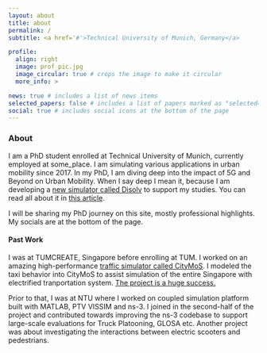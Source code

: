 ```yaml
---
layout: about
title: about
permalink: /
subtitle: <a href='#'>Technical University of Munich, Germany</a>

profile:
  align: right
  image: prof_pic.jpg
  image_circular: true # crops the image to make it circular
  more_info: >

news: true # includes a list of news items
selected_papers: false # includes a list of papers marked as "selected={true}"
social: true # includes social icons at the bottom of the page
---
```


### About

I am a PhD student enrolled at Technical University of Munich, currently employed at some_place. I am simulating various applications in urban mobility since 2017. In my PhD, I am diving deep into the impact of 5G and Beyond on Urban Mobility. When I say deep I mean it, because I am developing a [new simulator called Disolv](https://disolv.dev) to support my studies. You can read all about it in [this article](https://doi.org/10.1145/3615979.3656062).

I will be sharing my PhD journey on this site, mostly professional highlights. My socials are at the bottom of the page.

#### Past Work

I was at TUMCREATE, Singapore before enrolling at TUM. I worked on an amazing high-performance [traffic simulator called CityMoS](https://citymos.net). I modeled the taxi behavior into CityMoS to assist simulation of the entire Singapore with electrified tranportation system. [The project is a huge success.](https://www.tum-create.edu.sg/news/tumcreate-researchers-recognised-contributions-singapores-2040-vision-all-vehicles-run-cleaner)

Prior to that, I was at NTU where I worked on coupled simulation platform built with MATLAB, PTV VISSIM and ns-3. I joined in the second-half of the project and contributed towards improving the ns-3 codebase to support large-scale evaluations for Truck Platooning, GLOSA etc. Another project was about investigating the interactions between electric scooters and pedestrians.
